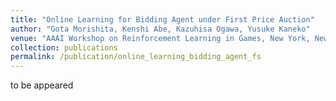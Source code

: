 ```yaml
---
title: "Online Learning for Bidding Agent under First Price Auction"
author: "Gota Morishita, Kenshi Abe, Kazuhisa Ogawa, Yusuke Kaneko"
venue: "AAAI Workshop on Reinforcement Learning in Games, New York, New York USA, Feburary 7-12 2020"
collection: publications
permalink: /publication/online_learning_bidding_agent_fs
---
```

to be appeared
